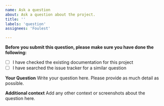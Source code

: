 ```yaml
---
name: Ask a question
about: Ask a question about the project.
title: ''
labels: 'question'
assignees: 'Foulest'

---
```


**Before you submit this question, please make sure you have done the following:**

- [ ] I have checked the existing documentation for this project
- [ ] I have searched the issue tracker for a similar question

**Your Question**
Write your question here. Please provide as much detail as possible.

**Additional context**
Add any other context or screenshots about the question here.

